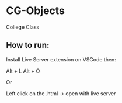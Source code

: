 # CG-Objects
College Class

## How to run:

Install Live Server extension on VSCode then:

Alt + L Alt + O

Or 

Left click on the .html -> open with live server
